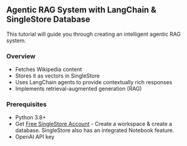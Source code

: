 ## Agentic RAG System with LangChain & SingleStore Database
This tutorial will guide you through creating an intelligent agentic RAG system.

### Overview
- Fetches Wikipedia content
- Stores it as vectors in SingleStore
- Uses LangChain agents to provide contextually rich responses
- Implements retrieval-augmented generation (RAG)
  
### Prerequisites
- Python 3.8+
- Get [Free SingleStore Account](https://portal.singlestore.com/intention/cloud?utm_medium=referral&utm_source=pavan&utm_term=github&utm_content=AgenticRAG) - Create a workspace & create a database. SingleStore also has an integrated Notebook feature. 
- OpenAI API key
